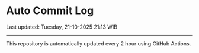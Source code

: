 # Auto Commit Log

Last updated: Tuesday, 21-10-2025 21:13 WIB

---

This repository is automatically updated every 2 hour using GitHub Actions.

